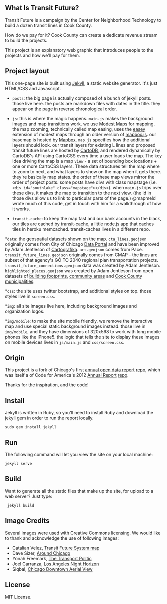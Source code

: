 What Is Transit Future?
------------------------------------

Transit Future is a campaign by the Center for Neighborhood Technology to build a dozen transit lines in Cook County.

How do we pay for it? Cook County can create a dedicate revenue stream to build the projects.

This project is an explanatory web graphic that introduces people to the projects and how we'll pay for them.


Project layout
--------------
This one-page site is built using [Jekyll](http://jekyllrb.com/), a static website generator. It's just HTML/CSS and Javascript.

* `posts`: the big page is actually composed of a bunch of jekyll posts. those live here. the posts are markdown files with dates in the title. they appear on the page in reverse chronological order.

* `js`: this is where the magic happens. `main.js` makes the background images and map transitions work. we use [Modest Maps](http://modestmaps.com/) for mapping. the map zooming, technically called map easing, uses the [easey](https://github.com/mapbox/easey) extension of modest maps through an older version of [mapbox.js](https://www.mapbox.com/mapbox.js/api/v1.6.2/). our basemap is hosted by [Mapbox](mapbox.com). `map.js` specifies how the additional layers should look. our transit layers for existing L lines and proposed transit future lines are hosted by [CartoDB](cartodb.com), and rendered dynamically by CartoDB's API using CartoCSS every time a user loads the map. The key idea driving the map is a map `view` - a set of bounding box locations + one or more CartoCSS layers. These data structures tell the map where to zoom to next, and what layers to show on the map when it gets there. they're basically map states. the order of these map views mirror the order of project posts. some posts have divs with class mapstage (i.e. `<div id="southlake" class="mapstage"></div>`). when `main.js` trips over these divs, it makes the map to transition to the next view. (the id in those divs allow us to link to particular parts of the page.) @mapmeld wrote much of this code, get in touch with him for a walkthrough of how it works.

* `transit-cache`: to keep the map fast and our bank accounts in the black, our tiles are cached by transit-cache, a little node.js app that caches tiles in heroku memcached. transit-caches lives in a different repo. 

*`data`: the geospatial datasets shown on the map. `cta_lines.geojson` originally comes from City of Chicago [Data Portal](https://data.cityofchicago.org/Transportation/CTA-L-Rail-Lines-KML/m3d6-pubu) and have been improved by Adam Jentleson of [Cartografika](cartografika.net). `art.geojson` comes from Pace. `transit_future_lines.geojson` originally comes from CMAP - the lines are subset of that agency's GO TO 2040 regional plan transportation projects. `transit_future_connections.geojson` data was created by Adam Jentleson. `highlighted_places.geojson` was created by Adam Jentleson from open datasets of [building footprints](https://data.cityofchicago.org/Buildings/Building-Footprints/qv97-3bvb), [community areas](https://data.cityofchicago.org/Facilities-Geographic-Boundaries/Boundaries-Community-Areas/i65m-w5fr) and [Cook County municipalities](https://datacatalog.cookcountyil.gov/Economic-Development/Cook-County-Municipalities/yads-xpqn).

*`css`: the site uses twitter bootstrap, and additional styles on top. those styles live in `screen.css`.

*`img`: all site images live here, including background images and organization logos.

*`img/mobile`: to make the site mobile friendly, we remove the interactive map and use special static background images instead. those live in `img/mobile`, and they have dimensions of 320x568 to work with long mobile phones like the iPhone5. the logic that tells the site to display these images on mobile devices lives in `js/main.js` and `css/screen.css`.


Origin
-----
This project is a fork of Chicago's first [annual open data report](report.cityofchicago.org/open-data-2013) [repo](https://github.com/Chicago/open-data-annual-report), which was itself a of Code for America's 2012 [Annual Report](http://2012.codeforamerica.org) [repo](https://github.com/codeforamerica/annual). 

Thanks for the inspiration, and the code!


Install
-------

Jekyll is written in Ruby, so you'll need to install Ruby and download the jekyll gem in order to run the report locally.

    sudo gem install jekyll

Run
---
The following command will let you view the site on your local machine:

    jekyll serve

Build
-----
Want to generate all the static files that make up the site, for upload to a web server? Just type:

     jekyll build


Image Credits
-------------
Several images were used with Creative Commons licensing. We would like to thank and acknowledge the use of following images:
+ Catalian Velez, [Transit Future System map](img/transit_future_system_map.pdf)
+ Dave Sizer, [Around Chicago](http://www.flickr.com/photos/aphid00/5917233995/)
+ Yonah Freemark, [The Transport Politic](http://www.thetransportpolitic.com/)
+ Joel Carranza, [Los Angeles Night Horizon](https://flic.kr/p/79tVGJ)
+ Siqbal, [Chicago Downtown Aerial View](http://commons.wikimedia.org/wiki/File:Chicago_Downtown_Aerial_View.jpg)

License
-------
MIT License.